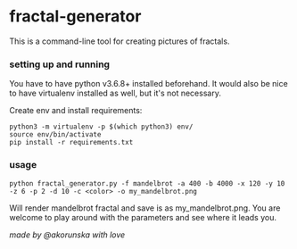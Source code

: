 # fractal-generator

This is a command-line tool for creating pictures of fractals.

### setting up and running
You have to have python v3.6.8+ installed beforehand.
It would also be nice to have virtualenv installed as well, but it's not necessary.

Create env and install requirements:
```
python3 -m virtualenv -p $(which python3) env/
source env/bin/activate
pip install -r requirements.txt
```

### usage

```
python fractal_generator.py -f mandelbrot -a 400 -b 4000 -x 120 -y 10 -z 6 -p 2 -d 10 -c <color> -o my_mandelbrot.png

```
Will render mandelbrot fractal and save is as my_mandelbrot.png.
You are welcome to play around with the parameters and see where it leads you.

_made by @akorunska with love_